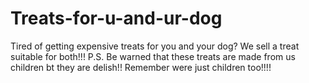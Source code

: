 # Treats-for-u-and-ur-dog
Tired of getting expensive treats for you and your dog? We sell a treat suitable for both!!! P.S. Be warned that these treats are made from us children bt they are delish!! Remember were just children too!!!!
